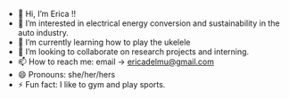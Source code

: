 - 👋 Hi, I’m Erica !!
- 👀 I’m interested in electrical energy conversion and sustainability in the auto industry. 
- 🌱 I’m currently learning how to play the ukelele
- 💞️ I’m looking to collaborate on research projects and interning. 
- 📫 How to reach me: email -> ericadelmu@gmail.com
- 😄 Pronouns: she/her/hers
- ⚡ Fun fact: I like to gym and play sports. 

<!---
itsricaa/itsricaa is a ✨ special ✨ repository because its `README.md` (this file) appears on your GitHub profile.
You can click the Preview link to take a look at your changes.
--->
